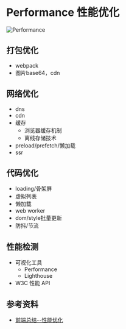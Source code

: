 # Performance 性能优化

![Performance](https://cdn.jsdelivr.net/gh/dancingjasonxiao/resource/img/Performance.png)

## 打包优化

- webpack
- 图片base64，cdn

## 网络优化

- dns
- cdn
- 缓存
  - 浏览器缓存机制
  - 离线存储技术
- preload/prefetch/懒加载
- ssr

## 代码优化

- loading/骨架屏
- 虚拟列表
- 懒加载
- web worker
- dom/style批量更新
- 防抖/节流

## 性能检测

- 可视化工具
  - Performance
  - Lighthouse
- W3C 性能 API

## 参考资料

- [前端总结--性能优化](https://segmentfault.com/a/1190000019185648)
